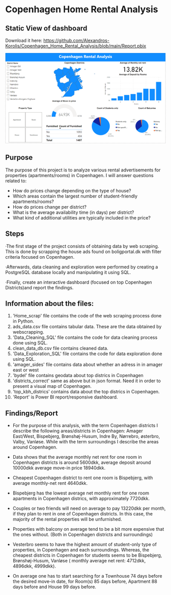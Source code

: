 # Copenhagen Home Rental Analysis

## Static View of dashboard 

Download it here: https://github.com/Alexandros-Korolis/Copenhagen_Home_Rental_Analysis/blob/main/Report.pbix

![alt text](cph_rental.PNG)

## Purpose 
The purpose of this project is to analyze various rental advertisements for properties (apartments/rooms) in Copenhagen. I will answer questions related to:
- How do prices change depending on the type of house?
- Which areas contain the largest number of student-friendly apartments/rooms?
- How do prices change per district?
- What is the average availability time (in days) per district?
- What kind of additional utilities are typically included in the price?

## Steps
&middot;The first stage of the project consists of obtaining data by web scraping. This is done by scrapping the house ads found on boligportal.dk with filter criteria focused on Copenhagen. 

&middot;Afterwards, data cleaning and exploration were performed by creating a PostgreSQL database locally and manipulating it using SQL.

&middot;Finally, create an interactive dashboard (focused on top Copenhagen Districts)and report the findings.

## Information about the files: 
1) 'Home_scrap' file contains the code of the web scraping process done in Python.
2) ads_data.csv file contains tabular data. These are the data obtained by webscrapping.
3) 'Data_Cleaning_SQL' file contains the code for data cleaning process done using SQL.
4) clean_data_db.csv file contains cleaned data.
5) 'Data_Exploration_SQL' file contains the code for data exploration done using SQL.
6) 'amager_sides' file contains data about whether an adress in in amager east or west
7) 'bydel' file contains geodata about top districs in Copenhagen
8) 'districts_correct' same as above but in json format. Need it in order to present a visual map of Copenhagen.
9) 'top_kbh_districs' contains data about the top districs in Copenhagen.
10) 'Report' is Power BI report/responsive dashboard.

## Findings/Report
- For the purpose of this analysis, with the term Copenhagen districts I describe the following areas/districts in Copenhagen: Amager East/West, Bispebjerg, Brønshøj-Husum, Indre By, Nørrebro, østerbro, Valby, Vanløse. While with the term surroundings I describe the areas around Copenhagen.

- Data shows that the average monthly net rent for one room in Copenhagen districts is
around 5600dkk, average deposit around 10000dkk average move-in price 18940dkk.

- Cheapest Copenhagen district to rent one room is Bispebjerg, with average monthly-net rent 4640dkk.

- Bispebjerg has the lowest average net monthly rent for one room apartments in Copenhagen districs, with approximately 7720dkk. 

- Couples or two friends will need on average to pay 13220dkk per month, if they plan to rent in one of Copenhagen districts. In this case, the majority of the rental properties will be unfurnished.

- Properties with balcony on average tend to be a bit more expensive that the ones without. (Both in Copenhagen districts and surroundings)

- Vesterbro seems to have the highest amount of student-only type of properties, in Copenhagen and each surroundings. Whereas, the cheapest districts in Copenhagen for students seems to be Bispebjerg, Brønshøj-Husum, Vanløse ( monthly average net rent: 4712dkk, 4896dkk, 4999dkk).

- On average one has to start searching for a Townhouse 74 days before the desired move-in date, for Room(s) 85 days before, Apartment 88 days before and House 99 days before.
